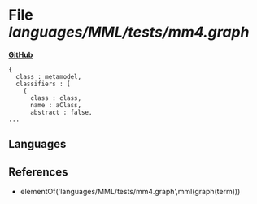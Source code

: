 # File _languages/MML/tests/mm4.graph_
**[GitHub](https://github.com/softlang/yas/blob/master/languages/MML/tests/mm4.graph)**
```
{
  class : metamodel,
  classifiers : [
    {
      class : class,
      name : aClass,
      abstract : false,
...
```

## Languages

## References
* elementOf('languages/MML/tests/mm4.graph',mml(graph(term)))
